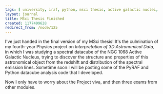 ```yaml
---
tags: [ university, iraf, python, msci thesis, active galactic nuclei, finished ]
layout: journal
title: MSci Thesis Finished
created: 1177499628
redirect_from: /node/125
---
```

I've just handed in the final version of my MSci thesis! It's the culmination of my fourth-year Physics project on _Interpretation of 3D Astronomical Data_, in which I was studying a spectral datacube of the NGC 1068 Active Galactic Nucleus, trying to discover the structure and properties of this astronomical object from the redshift and distribution of the spectral emission lines. Sometime soon I will be posting some of the PyRAF and Python datacube analysis code that I developed.

Now I only have to worry about the Project viva, and then three exams from other modules.